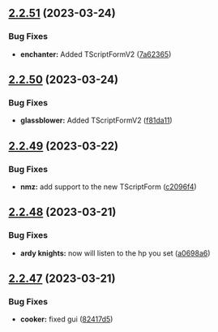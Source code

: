 ## [2.2.51](https://github.com/Torwent/wasp-free/compare/v2.2.50...v2.2.51) (2023-03-24)


### Bug Fixes

* **enchanter:** Added TScriptFormV2 ([7a62365](https://github.com/Torwent/wasp-free/commit/7a6236507b0708bcc4e985246c22fc6f1d01a92d))



## [2.2.50](https://github.com/Torwent/wasp-free/compare/v2.2.49...v2.2.50) (2023-03-24)


### Bug Fixes

* **glassblower:** Added TScriptFormV2 ([f81da11](https://github.com/Torwent/wasp-free/commit/f81da110782cf4154cdf7fcb69f0e0dd364ac4f3))



## [2.2.49](https://github.com/Torwent/wasp-free/compare/v2.2.48...v2.2.49) (2023-03-22)


### Bug Fixes

* **nmz:** add support to the new TScriptForm ([c2096f4](https://github.com/Torwent/wasp-free/commit/c2096f434cd786953c76f8e633e9ee9b277c5383))



## [2.2.48](https://github.com/Torwent/wasp-free/compare/v2.2.47...v2.2.48) (2023-03-21)


### Bug Fixes

* **ardy knights:** now will listen to the hp you set ([a0698a6](https://github.com/Torwent/wasp-free/commit/a0698a6c13b4a4798b9bb77895f2097cc76179bf))



## [2.2.47](https://github.com/Torwent/wasp-free/compare/v2.2.46...v2.2.47) (2023-03-21)


### Bug Fixes

* **cooker:** fixed gui ([82417d5](https://github.com/Torwent/wasp-free/commit/82417d5b3b9aac235cc5359337b29766d1ec42bc))



